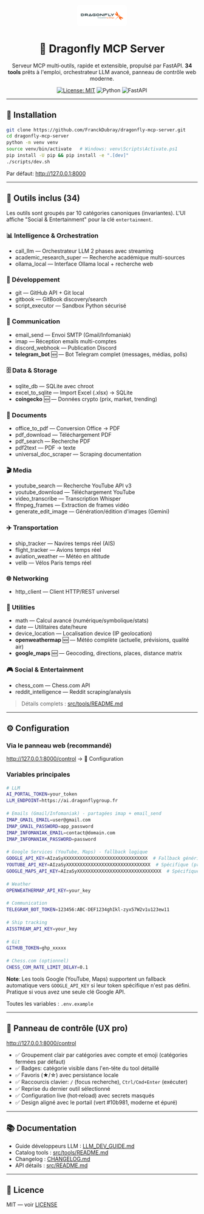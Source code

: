<div align="center">

<img src="assets/LOGO_DRAGONFLY_HD.jpg" alt="Dragonfly logo" width="120" style="background:#ffffff; padding:6px; border-radius:8px;" />

# 🐉 Dragonfly MCP Server

Serveur MCP multi‑outils, rapide et extensible, propulsé par FastAPI. **34 tools** prêts à l'emploi, orchestrateur LLM avancé, panneau de contrôle web moderne.

[![License: MIT](./LICENSE)](./LICENSE)
![Python](https://img.shields.io/badge/Python-3.11%2B-3776AB)
![FastAPI](https://img.shields.io/badge/FastAPI-%F0%9F%9A%80-009688)

</div>

---

## 🚀 Installation

```bash
git clone https://github.com/FranckDubray/dragonfly-mcp-server.git
cd dragonfly-mcp-server
python -m venv venv
source venv/bin/activate   # Windows: venv\Scripts\Activate.ps1
pip install -U pip && pip install -e ".[dev]"
./scripts/dev.sh
```

Par défaut: http://127.0.0.1:8000

---

## 🧰 Outils inclus (34)

Les outils sont groupés par 10 catégories canoniques (invariantes). L'UI affiche "Social & Entertainment" pour la clé `entertainment`.

### 📊 Intelligence & Orchestration
- call_llm — Orchestrateur LLM 2 phases avec streaming
- academic_research_super — Recherche académique multi-sources
- ollama_local — Interface Ollama local + recherche web

### 🔧 Développement
- git — GitHub API + Git local
- gitbook — GitBook discovery/search
- script_executor — Sandbox Python sécurisé

### 📧 Communication
- email_send — Envoi SMTP (Gmail/Infomaniak)
- imap — Réception emails multi-comptes
- discord_webhook — Publication Discord
- **telegram_bot** 🆕 — Bot Telegram complet (messages, médias, polls)

### 🗄️ Data & Storage
- sqlite_db — SQLite avec chroot
- excel_to_sqlite — Import Excel (.xlsx) → SQLite
- **coingecko** 🆕 — Données crypto (prix, market, trending)

### 📄 Documents
- office_to_pdf — Conversion Office → PDF
- pdf_download — Téléchargement PDF
- pdf_search — Recherche PDF
- pdf2text — PDF → texte
- universal_doc_scraper — Scraping documentation

### 🎬 Media
- youtube_search — Recherche YouTube API v3
- youtube_download — Téléchargement YouTube
- video_transcribe — Transcription Whisper
- ffmpeg_frames — Extraction de frames vidéo
- generate_edit_image — Génération/édition d'images (Gemini)

### ✈️ Transportation
- ship_tracker — Navires temps réel (AIS)
- flight_tracker — Avions temps réel
- aviation_weather — Météo en altitude
- velib — Vélos Paris temps réel

### 🌐 Networking
- http_client — Client HTTP/REST universel

### 🔢 Utilities
- math — Calcul avancé (numérique/symbolique/stats)
- date — Utilitaires date/heure
- device_location — Localisation device (IP geolocation)
- **openweathermap** 🆕 — Météo complète (actuelle, prévisions, qualité air)
- **google_maps** 🆕 — Geocoding, directions, places, distance matrix

### 🎮 Social & Entertainment
- chess_com — Chess.com API
- reddit_intelligence — Reddit scraping/analysis

> Détails complets : [src/tools/README.md](./src/tools/README.md)

---

## ⚙️ Configuration

### Via le panneau web (recommandé)
http://127.0.0.1:8000/control → 🔐 Configuration

### Variables principales
```bash
# LLM
AI_PORTAL_TOKEN=your_token
LLM_ENDPOINT=https://ai.dragonflygroup.fr

# Emails (Gmail/Infomaniak) - partagées imap + email_send
IMAP_GMAIL_EMAIL=user@gmail.com
IMAP_GMAIL_PASSWORD=app_password
IMAP_INFOMANIAK_EMAIL=contact@domain.com
IMAP_INFOMANIAK_PASSWORD=password

# Google Services (YouTube, Maps) - fallback logique
GOOGLE_API_KEY=AIzaSyXXXXXXXXXXXXXXXXXXXXXXXXXXXXXXX  # Fallback générique
YOUTUBE_API_KEY=AIzaSyXXXXXXXXXXXXXXXXXXXXXXXXXXXXXXX  # Spécifique (prioritaire)
GOOGLE_MAPS_API_KEY=AIzaSyXXXXXXXXXXXXXXXXXXXXXXXXXXXXXXX  # Spécifique (prioritaire)

# Weather
OPENWEATHERMAP_API_KEY=your_key

# Communication
TELEGRAM_BOT_TOKEN=123456:ABC-DEF1234ghIkl-zyx57W2v1u123ew11

# Ship tracking
AISSTREAM_API_KEY=your_key

# Git
GITHUB_TOKEN=ghp_xxxxx

# Chess.com (optionnel)
CHESS_COM_RATE_LIMIT_DELAY=0.1
```

**Note**: Les tools Google (YouTube, Maps) supportent un fallback automatique vers `GOOGLE_API_KEY` si leur token spécifique n'est pas défini. Pratique si vous avez une seule clé Google API.

Toutes les variables : `.env.example`

---

## 🎨 Panneau de contrôle (UX pro)

http://127.0.0.1:8000/control

- ✅ Groupement clair par catégories avec compte et emoji (catégories fermées par défaut)
- ✅ Badges: catégorie visible dans l'en-tête du tool détaillé
- ✅ Favoris (★/☆) avec persistance locale
- ✅ Raccourcis clavier: `/` (focus recherche), `Ctrl/Cmd+Enter` (exécuter)
- ✅ Reprise du dernier outil sélectionné
- ✅ Configuration live (hot‑reload) avec secrets masqués
- ✅ Design aligné avec le portail (vert #10b981, moderne et épuré)

---

## 📚 Documentation

- Guide développeurs LLM : [LLM_DEV_GUIDE.md](./LLM_DEV_GUIDE.md)
- Catalog tools : [src/tools/README.md](./src/tools/README.md)
- Changelog : [CHANGELOG.md](./CHANGELOG.md)
- API détails : [src/README.md](./src/README.md)

---

## 📄 Licence

MIT — voir [LICENSE](./LICENSE)
